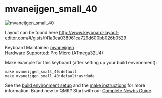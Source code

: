 # mvaneijgen_small_40

![mvaneijgen_small_40](https://i.imgur.com/AKm8gjQ.jpg)

Layout can be found here http://www.keyboard-layout-editor.com/#/gists/f41a3ca038961ca729d600bb026b0529

Keyboard Maintainer: [mvaneijgen](https://github.com/mvaneijgen)  
Hardware Supported: Pro Micro (ATmega32U4)

Make example for this keyboard (after setting up your build environment):

    make mvaneijgen_small_40:default
    make mvaneijgen_small_40:default:avrdude

See the [build environment setup](https://docs.qmk.fm/#/getting_started_build_tools) and the [make instructions](https://docs.qmk.fm/#/getting_started_make_guide) for more information. Brand new to QMK? Start with our [Complete Newbs Guide](https://docs.qmk.fm/#/newbs).
